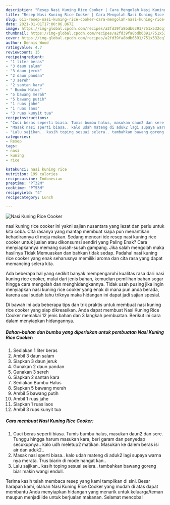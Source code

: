 ```yaml
---
description: "Resep Nasi Kuning Rice Cooker | Cara Mengolah Nasi Kuning Rice Cooker Yang Enak dan Simpel"
title: "Resep Nasi Kuning Rice Cooker | Cara Mengolah Nasi Kuning Rice Cooker Yang Enak dan Simpel"
slug: 611-resep-nasi-kuning-rice-cooker-cara-mengolah-nasi-kuning-rice-cooker-yang-enak-dan-simpel
date: 2021-01-01T17:00:06.867Z
image: https://img-global.cpcdn.com/recipes/a2fd39fa8bdb6391/751x532cq70/nasi-kuning-rice-cooker-foto-resep-utama.jpg
thumbnail: https://img-global.cpcdn.com/recipes/a2fd39fa8bdb6391/751x532cq70/nasi-kuning-rice-cooker-foto-resep-utama.jpg
cover: https://img-global.cpcdn.com/recipes/a2fd39fa8bdb6391/751x532cq70/nasi-kuning-rice-cooker-foto-resep-utama.jpg
author: Dennis Wood
ratingvalue: 4.7
reviewcount: 15
recipeingredient:
- "1 liter beras"
- "3 daun salam"
- "3 daun jeruk"
- "2 daun pandan"
- "3 sereh"
- "2 santan kara"
- " Bumbu Halus"
- "5 bawang merah"
- "5 bawang putih"
- "1 ruas jahe"
- "1 ruas laos"
- "3 ruas kunyit tua"
recipeinstructions:
- "Cuci beras seperti biasa. Tumis bumbu halus, masukan daun2 dan sere. Tunggu hingga harum masukan kara, beri garam dan penyedap secukupnya.. kalo udh meletup2 matikan. Masukan ke dalem beras isi air dan aduk2.."
- "Masak nasi sperti biasa.. kalo udah mateng di aduk2 lagi supaya warna nya merata. Trus biarin di mode hangat kan.."
- "Lalu sajikan.. kasih toping sesuai selera.. tambahkan bawang goreng biar makin wangi endull."
categories:
- Resep
tags:
- nasi
- kuning
- rice

katakunci: nasi kuning rice 
nutrition: 199 calories
recipecuisine: Indonesian
preptime: "PT32M"
cooktime: "PT53M"
recipeyield: "4"
recipecategory: Lunch

---
```



![Nasi Kuning Rice Cooker](https://img-global.cpcdn.com/recipes/a2fd39fa8bdb6391/751x532cq70/nasi-kuning-rice-cooker-foto-resep-utama.jpg)


nasi kuning rice cooker ini yakni sajian nusantara yang lezat dan perlu untuk kita coba. Cita rasanya yang mantap membuat siapa pun menantikan kehadirannya di meja makan.
Sedang mencari ide resep nasi kuning rice cooker untuk jualan atau dikonsumsi sendiri yang Paling Enak? Cara menyiapkannya memang susah-susah gampang. Jika salah mengolah maka hasilnya Tidak Memuaskan dan bahkan tidak sedap. Padahal nasi kuning rice cooker yang enak seharusnya memiliki aroma dan cita rasa yang dapat memancing selera kita.



Ada beberapa hal yang sedikit banyak mempengaruhi kualitas rasa dari nasi kuning rice cooker, mulai dari jenis bahan, kemudian pemilihan bahan segar hingga cara mengolah dan menghidangkannya. Tidak usah pusing jika ingin menyiapkan nasi kuning rice cooker yang enak di mana pun anda berada, karena asal sudah tahu triknya maka hidangan ini dapat jadi sajian spesial.


Di bawah ini ada beberapa tips dan trik praktis untuk membuat nasi kuning rice cooker yang siap dikreasikan. Anda dapat membuat Nasi Kuning Rice Cooker memakai 12 jenis bahan dan 3 langkah pembuatan. Berikut ini cara dalam menyiapkan hidangannya.

<!--inarticleads1-->

##### Bahan-bahan dan bumbu yang diperlukan untuk pembuatan Nasi Kuning Rice Cooker:

1. Sediakan 1 liter beras
1. Ambil 3 daun salam
1. Siapkan 3 daun jeruk
1. Gunakan 2 daun pandan
1. Gunakan 3 sereh
1. Siapkan 2 santan kara
1. Sediakan  Bumbu Halus
1. Siapkan 5 bawang merah
1. Ambil 5 bawang putih
1. Ambil 1 ruas jahe
1. Siapkan 1 ruas laos
1. Ambil 3 ruas kunyit tua




<!--inarticleads2-->

##### Cara membuat Nasi Kuning Rice Cooker:

1. Cuci beras seperti biasa. Tumis bumbu halus, masukan daun2 dan sere. Tunggu hingga harum masukan kara, beri garam dan penyedap secukupnya.. kalo udh meletup2 matikan. Masukan ke dalem beras isi air dan aduk2..
1. Masak nasi sperti biasa.. kalo udah mateng di aduk2 lagi supaya warna nya merata. Trus biarin di mode hangat kan..
1. Lalu sajikan.. kasih toping sesuai selera.. tambahkan bawang goreng biar makin wangi endull.




Terima kasih telah membaca resep yang kami tampilkan di sini. Besar harapan kami, olahan Nasi Kuning Rice Cooker yang mudah di atas dapat membantu Anda menyiapkan hidangan yang menarik untuk keluarga/teman maupun menjadi ide untuk berjualan makanan. Selamat mencoba!
